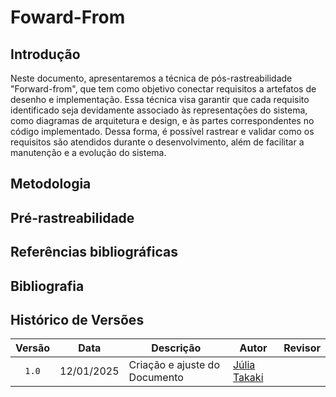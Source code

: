 # Foward-From

## Introdução

Neste documento, apresentaremos a técnica de pós-rastreabilidade "Forward-from", que tem como objetivo conectar requisitos a artefatos de desenho e implementação. Essa técnica visa garantir que cada requisito identificado seja devidamente associado às representações do sistema, como diagramas de arquitetura e design, e às partes correspondentes no código implementado. Dessa forma, é possível rastrear e validar como os requisitos são atendidos durante o desenvolvimento, além de facilitar a manutenção e a evolução do sistema.

## Metodologia

## Pré-rastreabilidade

## Referências bibliográficas

## Bibliografia

## Histórico de Versões
|Versão|Data|Descrição|Autor|Revisor|
|:----:|----|---------|-----|:-------:|
|`1.0`|12/01/2025|Criação e ajuste do Documento|[Júlia Takaki](https://github.com/juliatakaki)|